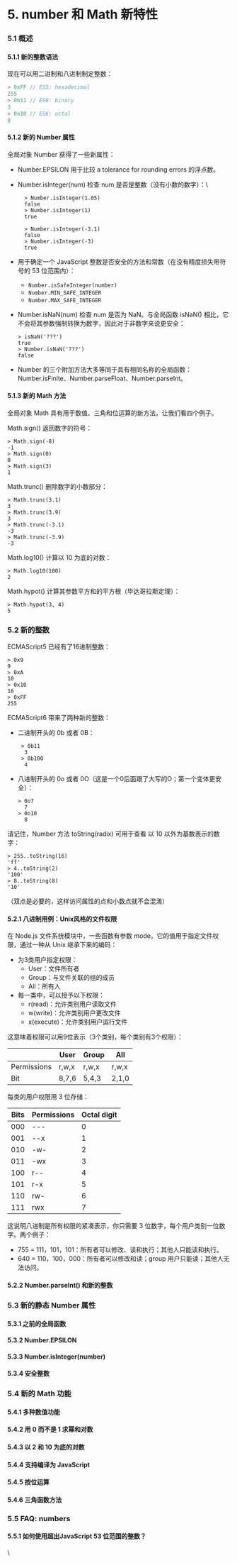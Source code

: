 # 5. number 和 Math 新特性

### 5.1 概述

#### 5.1.1 新的整数语法

现在可以用二进制和八进制制定整数：

```javascript
> 0xFF // ES5: hexadecimal
255
> 0b11 // ES6: binary
3
> 0o10 // ES6: octal
8
```

#### 5.1.2 新的 Number 属性

全局对象 Number 获得了一些新属性：

* Number.EPSILON 用于比较 a tolerance for rounding errors 的浮点数。
*   Number.isInteger(num) 检查 num 是否是整数（没有小数的数字）：\\

    ```
      > Number.isInteger(1.05)
      false
      > Number.isInteger(1)
      true

      > Number.isInteger(-3.1)
      false
      > Number.isInteger(-3)
      true
    ```
* 用于确定一个 JavaScript 整数是否安全的方法和常数（在没有精度损失带符号的 53 位范围内）：
  * `Number.isSafeInteger(number)`
  * `Number.MIN_SAFE_INTEGER`
  * `Number.MAX_SAFE_INTEGER`
*   Number.isNaN(num) 检查 num 是否为 NaN。与全局函数 isNaN() 相比，它不会将其参数强制转换为数字，因此对于非数字来说更安全：

    ```
    > isNaN('???')
    true
    > Number.isNaN('???')
    false
    ```
* Number 的三个附加方法大多等同于具有相同名称的全局函数：Number.isFinite、Number.parseFloat、Number.parseInt。

#### 5.1.3 新的 Math 方法

全局对象 Math 具有用于数值、三角和位运算的新方法。让我们看四个例子。

Math.sign() 返回数字的符号：

```
> Math.sign(-8)
-1
> Math.sign(0)
0
> Math.sign(3)
1
```

Math.trunc() 删除数字的小数部分：

```
> Math.trunc(3.1)
3
> Math.trunc(3.9)
3
> Math.trunc(-3.1)
-3
> Math.trunc(-3.9)
-3
```

Math.log10() 计算以 10 为底的对数：

```
> Math.log10(100)
2
```

Math.hypot() 计算其参数平方和的平方根（毕达哥拉斯定理）：

```
> Math.hypot(3, 4)
5   
```

### 5.2 新的整数

ECMAScript5 已经有了16进制整数：

```
> 0x9
9
> 0xA
10
> 0x10
16
> 0xFF
255
```

ECMAScript6 带来了两种新的整数：

*   二进制开头的 0b 或者 0B：

    ```
     > 0b11
      3
     > 0b100
      4
    ```
*   八进制开头的 0o 或者 0O（这是一个0后面跟了大写的O；第一个变体更安全）：

    ```
    > 0o7
      7
    > 0o10
      8
    ```

请记住，Number 方法 toString(radix) 可用于查看 以 10 以外为基数表示的数字：

```
> 255..toString(16)
'ff'
> 4..toString(2)
'100'
> 8..toString(8)
'10'
```

（双点是必要的，这样访问属性的点和小数点就不会混淆）

#### 5.2.1 八进制用例：Unix风格的文件权限

在 Node.js 文件系统模块中，一些函数有参数 mode。它的值用于指定文件权限，通过一种从 Unix 继承下来的编码：

* 为3类用户指定权限：
  * User：文件所有者
  * Group：与文件关联的组的成员
  * All：所有人
* 每一类中，可以授予以下权限：
  * r(read)：允许类别用户读取文件
  * w(write)：允许类别用户更改文件
  * x(execute)：允许类别用户运行文件

这意味着权限可以用9位表示（3个类别，每个类别有3个权限）：

|             | User  | Group | All   |
| ----------- | ----- | ----- | ----- |
| Permissions | r,w,x | r,w,x | r,w,x |
| Bit         | 8,7,6 | 5,4,3 | 2,1,0 |

每类的用户权限用 3 位存储：

| Bits | Permissions | Octal digit |
| ---- | ----------- | ----------- |
| 000  | ---         | 0           |
| 001  | --x         | 1           |
| 010  | -w-         | 2           |
| 011  | -wx         | 3           |
| 100  | r--         | 4           |
| 101  | r-x         | 5           |
| 110  | rw-         | 6           |
| 111  | rwx         | 7           |

这说明八进制是所有权限的紧凑表示，你只需要 3 位数字，每个用户类别一位数字。两个例子：

* 755 = 111，101，101：所有者可以修改、读和执行；其他人只能读和执行。
* 640 = 110，100，000：所有者可以修改和读；group 用户只能读；其他人无法访问。

#### 5.2.2 Number.parseInt() 和新的整数

### 5.3 新的静态 Number 属性

#### 5.3.1 之前的全局函数

#### 5.3.2 Number.EPSILON

#### 5.3.3 Number.isInteger(number)

#### 5.3.4 安全整数



### 5.4 新的 Math 功能

#### 5.4.1 多种数值功能

#### 5.4.2 用 0 而不是 1 求幂和对数

#### 5.4.3 以 2 和 10 为底的对数

#### 5.4.4 支持编译为 JavaScript

#### 5.4.5 按位运算

#### 5.4.6 三角函数方法

### 5.5 FAQ: numbers

#### 5.5.1 如何使用超出JavaScript 53 位范围的整数？

\

